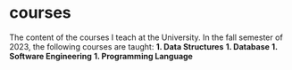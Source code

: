 # courses
The content of the courses I teach at the University.
In the fall semester of 2023, the following courses are taught:
**1. Data Structures**
**1. Database**
**1. Software Engineering**
**1. Programming Language**
